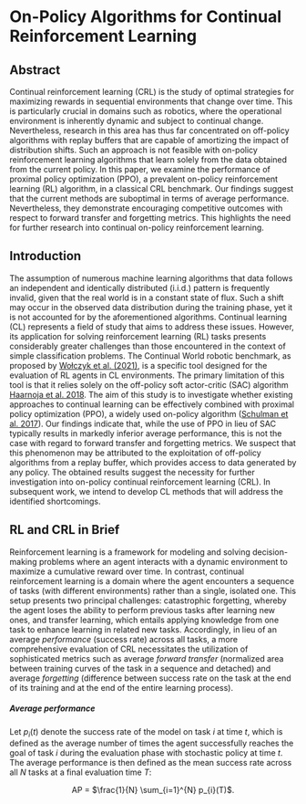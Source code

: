# On-Policy Algorithms for Continual Reinforcement Learning

## Abstract

Continual reinforcement learning (CRL) is the study of optimal strategies for maximizing rewards in sequential environments that change over time. This is particularly crucial in domains such as robotics, where the operational environment is inherently dynamic and subject to continual change. Nevertheless, research in this area has thus far concentrated on off-policy algorithms with replay buffers that are capable of amortizing the impact of distribution shifts. Such an approach is not feasible with on-policy reinforcement learning algorithms that learn solely from the data obtained from the current policy. In this paper, we examine the performance of proximal policy optimization (PPO), a prevalent on-policy reinforcement learning (RL) algorithm, in a classical CRL benchmark. Our findings suggest that the current methods are suboptimal in terms of average performance. Nevertheless, they demonstrate encouraging competitive outcomes with respect to forward transfer and forgetting metrics. This highlights the need for further research into continual on-policy reinforcement learning.

## Introduction

The assumption of numerous machine learning algorithms that data follows an independent and identically distributed (i.i.d.) pattern is frequently invalid, given that the real world is in a constant state of flux. Such a shift may occur in the observed data distribution during the training phase, yet it is not accounted for by the aforementioned algorithms. Continual learning (CL) represents a field of study that aims to address these issues. However, its application for solving reinforcement learning (RL) tasks presents considerably greater challenges than those encountered in the context of simple classification problems. The Continual World robotic benchmark, as proposed by [Wołczyk et al. (2021)](https://arxiv.org/abs/2105.10919 "Wołczyk et al. (2021)"), is a specific tool designed for the evaluation of RL agents in CL environments. The primary limitation of this tool is that it relies solely on the off-policy soft actor-critic (SAC) algorithm [Haarnoja et al. 2018](https://arxiv.org/abs/1801.01290 "Haarnoja et al. 2018"). The aim of this study is to investigate whether existing approaches to continual learning can be effectively combined with proximal policy optimization (PPO), a widely used on-policy algorithm ([Schulman et al. 2017](https://arxiv.org/abs/1707.06347 "Schulman et al. 2017")). Our findings indicate that, while the use of PPO in lieu of SAC typically results in markedly inferior average performance, this is not the case with regard to forward transfer and forgetting metrics. We suspect that this phenomenon may be attributed to the exploitation of off-policy algorithms from a replay buffer, which provides access to data generated by any policy. The obtained results suggest the necessity for further investigation into on-policy continual reinforcement learning (CRL). In subsequent work, we intend to develop CL methods that will address the identified shortcomings.

## RL and CRL in Brief

Reinforcement learning is a framework for modeling and solving decision-making problems where an agent interacts with a dynamic environment to maximize a cumulative reward over time. In contrast, continual reinforcement learning is a domain where the agent encounters a sequence of tasks (with different environments) rather than a single, isolated one. This setup presents two principal challenges: catastrophic forgetting, whereby the agent loses the ability to perform previous tasks after learning new ones, and transfer learning, which entails applying knowledge from one task to enhance learning in related new tasks. Accordingly, in lieu of an average *performance* (success rate) across all tasks, a more comprehensive evaluation of CRL necessitates the utilization of sophisticated metrics such as average *forward transfer* (normalized area between training curves of the task in a sequence and detached) and average *forgetting* (difference between success rate on the task at the end of its training and at the end of the entire learning process).

##### Average performance

Let $p_i(t)$ denote the success rate of the model on task $i$ at time $t$, which is defined as the average number of times the agent successfully reaches the goal of task $i$ during the evaluation phase with stochastic policy at time $t$. The average performance is then defined as the mean success rate across all $N$ tasks at a final evaluation time $T$:
<p align="center">
AP = $\frac{1}{N} \sum_{i=1}^{N} p_{i}(T)$.
</p>
